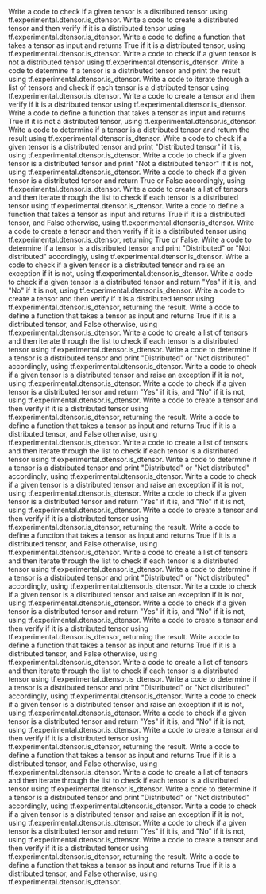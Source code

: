 Write a code to check if a given tensor is a distributed tensor using tf.experimental.dtensor.is_dtensor.
Write a code to create a distributed tensor and then verify if it is a distributed tensor using tf.experimental.dtensor.is_dtensor.
Write a code to define a function that takes a tensor as input and returns True if it is a distributed tensor, using tf.experimental.dtensor.is_dtensor.
Write a code to check if a given tensor is not a distributed tensor using tf.experimental.dtensor.is_dtensor.
Write a code to determine if a tensor is a distributed tensor and print the result using tf.experimental.dtensor.is_dtensor.
Write a code to iterate through a list of tensors and check if each tensor is a distributed tensor using tf.experimental.dtensor.is_dtensor.
Write a code to create a tensor and then verify if it is a distributed tensor using tf.experimental.dtensor.is_dtensor.
Write a code to define a function that takes a tensor as input and returns True if it is not a distributed tensor, using tf.experimental.dtensor.is_dtensor.
Write a code to determine if a tensor is a distributed tensor and return the result using tf.experimental.dtensor.is_dtensor.
Write a code to check if a given tensor is a distributed tensor and print "Distributed tensor" if it is, using tf.experimental.dtensor.is_dtensor.
Write a code to check if a given tensor is a distributed tensor and print "Not a distributed tensor" if it is not, using tf.experimental.dtensor.is_dtensor.
Write a code to check if a given tensor is a distributed tensor and return True or False accordingly, using tf.experimental.dtensor.is_dtensor.
Write a code to create a list of tensors and then iterate through the list to check if each tensor is a distributed tensor using tf.experimental.dtensor.is_dtensor.
Write a code to define a function that takes a tensor as input and returns True if it is a distributed tensor, and False otherwise, using tf.experimental.dtensor.is_dtensor.
Write a code to create a tensor and then verify if it is a distributed tensor using tf.experimental.dtensor.is_dtensor, returning True or False.
Write a code to determine if a tensor is a distributed tensor and print "Distributed" or "Not distributed" accordingly, using tf.experimental.dtensor.is_dtensor.
Write a code to check if a given tensor is a distributed tensor and raise an exception if it is not, using tf.experimental.dtensor.is_dtensor.
Write a code to check if a given tensor is a distributed tensor and return "Yes" if it is, and "No" if it is not, using tf.experimental.dtensor.is_dtensor.
Write a code to create a tensor and then verify if it is a distributed tensor using tf.experimental.dtensor.is_dtensor, returning the result.
Write a code to define a function that takes a tensor as input and returns True if it is a distributed tensor, and False otherwise, using tf.experimental.dtensor.is_dtensor.
Write a code to create a list of tensors and then iterate through the list to check if each tensor is a distributed tensor using tf.experimental.dtensor.is_dtensor.
Write a code to determine if a tensor is a distributed tensor and print "Distributed" or "Not distributed" accordingly, using tf.experimental.dtensor.is_dtensor.
Write a code to check if a given tensor is a distributed tensor and raise an exception if it is not, using tf.experimental.dtensor.is_dtensor.
Write a code to check if a given tensor is a distributed tensor and return "Yes" if it is, and "No" if it is not, using tf.experimental.dtensor.is_dtensor.
Write a code to create a tensor and then verify if it is a distributed tensor using tf.experimental.dtensor.is_dtensor, returning the result.
Write a code to define a function that takes a tensor as input and returns True if it is a distributed tensor, and False otherwise, using tf.experimental.dtensor.is_dtensor.
Write a code to create a list of tensors and then iterate through the list to check if each tensor is a distributed tensor using tf.experimental.dtensor.is_dtensor.
Write a code to determine if a tensor is a distributed tensor and print "Distributed" or "Not distributed" accordingly, using tf.experimental.dtensor.is_dtensor.
Write a code to check if a given tensor is a distributed tensor and raise an exception if it is not, using tf.experimental.dtensor.is_dtensor.
Write a code to check if a given tensor is a distributed tensor and return "Yes" if it is, and "No" if it is not, using tf.experimental.dtensor.is_dtensor.
Write a code to create a tensor and then verify if it is a distributed tensor using tf.experimental.dtensor.is_dtensor, returning the result.
Write a code to define a function that takes a tensor as input and returns True if it is a distributed tensor, and False otherwise, using tf.experimental.dtensor.is_dtensor.
Write a code to create a list of tensors and then iterate through the list to check if each tensor is a distributed tensor using tf.experimental.dtensor.is_dtensor.
Write a code to determine if a tensor is a distributed tensor and print "Distributed" or "Not distributed" accordingly, using tf.experimental.dtensor.is_dtensor.
Write a code to check if a given tensor is a distributed tensor and raise an exception if it is not, using tf.experimental.dtensor.is_dtensor.
Write a code to check if a given tensor is a distributed tensor and return "Yes" if it is, and "No" if it is not, using tf.experimental.dtensor.is_dtensor.
Write a code to create a tensor and then verify if it is a distributed tensor using tf.experimental.dtensor.is_dtensor, returning the result.
Write a code to define a function that takes a tensor as input and returns True if it is a distributed tensor, and False otherwise, using tf.experimental.dtensor.is_dtensor.
Write a code to create a list of tensors and then iterate through the list to check if each tensor is a distributed tensor using tf.experimental.dtensor.is_dtensor.
Write a code to determine if a tensor is a distributed tensor and print "Distributed" or "Not distributed" accordingly, using tf.experimental.dtensor.is_dtensor.
Write a code to check if a given tensor is a distributed tensor and raise an exception if it is not, using tf.experimental.dtensor.is_dtensor.
Write a code to check if a given tensor is a distributed tensor and return "Yes" if it is, and "No" if it is not, using tf.experimental.dtensor.is_dtensor.
Write a code to create a tensor and then verify if it is a distributed tensor using tf.experimental.dtensor.is_dtensor, returning the result.
Write a code to define a function that takes a tensor as input and returns True if it is a distributed tensor, and False otherwise, using tf.experimental.dtensor.is_dtensor.
Write a code to create a list of tensors and then iterate through the list to check if each tensor is a distributed tensor using tf.experimental.dtensor.is_dtensor.
Write a code to determine if a tensor is a distributed tensor and print "Distributed" or "Not distributed" accordingly, using tf.experimental.dtensor.is_dtensor.
Write a code to check if a given tensor is a distributed tensor and raise an exception if it is not, using tf.experimental.dtensor.is_dtensor.
Write a code to check if a given tensor is a distributed tensor and return "Yes" if it is, and "No" if it is not, using tf.experimental.dtensor.is_dtensor.
Write a code to create a tensor and then verify if it is a distributed tensor using tf.experimental.dtensor.is_dtensor, returning the result.
Write a code to define a function that takes a tensor as input and returns True if it is a distributed tensor, and False otherwise, using tf.experimental.dtensor.is_dtensor.